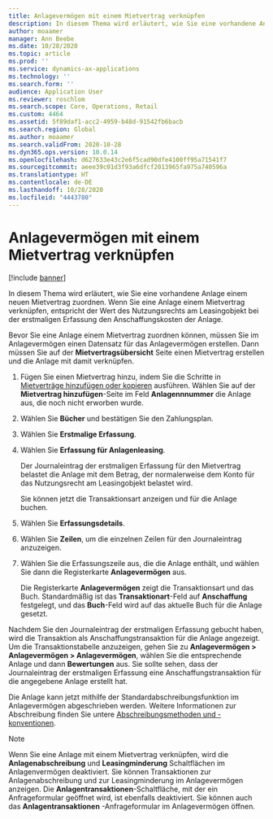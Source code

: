 ```yaml
---
title: Anlagevermögen mit einem Mietvertrag verknüpfen
description: In diesem Thema wird erläutert, wie Sie eine vorhandene Anlage einem neuen Mietvertrag zuordnen.
author: moaamer
manager: Ann Beebe
ms.date: 10/28/2020
ms.topic: article
ms.prod: ''
ms.service: dynamics-ax-applications
ms.technology: ''
ms.search.form: ''
audience: Application User
ms.reviewer: roschlom
ms.search.scope: Core, Operations, Retail
ms.custom: 4464
ms.assetid: 5f89daf1-acc2-4959-b48d-91542fb6bacb
ms.search.region: Global
ms.author: moaamer
ms.search.validFrom: 2020-10-28
ms.dyn365.ops.version: 10.0.14
ms.openlocfilehash: d627633e43c2e6f5cad90dfe4100ff95a71541f7
ms.sourcegitcommit: aeee39c01d3f93a6dfcf2013965fa975a740596a
ms.translationtype: HT
ms.contentlocale: de-DE
ms.lasthandoff: 10/28/2020
ms.locfileid: "4443780"
---
```

# <a name="associate-fixed-assets-with-leases"></a>Anlagevermögen mit einem Mietvertrag verknüpfen

[!include [banner](../includes/banner.md)]

In diesem Thema wird erläutert, wie Sie eine vorhandene Anlage einem neuen Mietvertrag zuordnen. Wenn Sie eine Anlage einem Mietvertrag verknüpfen, entspricht der Wert des Nutzungsrechts am Leasingobjekt bei der erstmaligen Erfassung den Anschaffungskosten der Anlage.

Bevor Sie eine Anlage einem Mietvertrag zuordnen können, müssen Sie im Anlagevermögen einen Datensatz für das Anlagevermögen erstellen. Dann müssen Sie auf der **Mietvertragsübersicht** Seite einen Mietvertrag erstellen und die Anlage mit damit verknüpfen.

1. Fügen Sie einen Mietvertrag hinzu, indem Sie die Schritte in [Mietverträge hinzufügen oder kopieren](add-lease.md) ausführen. Wählen Sie auf der **Mietvertrag hinzufügen**-Seite im Feld **Anlagennnummer** die Anlage aus, die noch nicht erworben wurde.
2. Wählen Sie **Bücher** und bestätigen Sie den Zahlungsplan.
3. Wählen Sie **Erstmalige Erfassung**.
4. Wählen Sie **Erfassung für Anlagenleasing**.

    Der Journaleintrag der erstmaligen Erfassung für den Mietvertrag belastet die Anlage mit dem Betrag, der normalerweise dem Konto für das Nutzungsrecht am Leasingobjekt belastet wird.

    Sie können jetzt die Transaktionsart anzeigen und für die Anlage buchen.

5. Wählen Sie **Erfassungsdetails**.
6. Wählen Sie **Zeilen**, um die einzelnen Zeilen für den Journaleintrag anzuzeigen.
7. Wählen Sie die Erfassungszeile aus, die die Anlage enthält, und wählen Sie dann die Registerkarte **Anlagevermögen** aus.

    Die Registerkarte **Anlagevermögen** zeigt die Transaktionsart und das Buch. Standardmäßig ist das **Transaktionart**-Feld auf **Anschaffung** festgelegt, und das **Buch**-Feld wird auf das aktuelle Buch für die Anlage gesetzt.

Nachdem Sie den Journaleintrag der erstmaligen Erfassung gebucht haben, wird die Transaktion als Anschaffungstransaktion für die Anlage angezeigt. Um die Transaktionstabelle anzuzeigen, gehen Sie zu **Anlagevermögen \> Anlagevermögen \> Anlagevermögen**, wählen Sie die entsprechende Anlage und dann **Bewertungen** aus. Sie sollte sehen, dass der Journaleintrag der erstmaligen Erfassung eine Anschaffungstransaktion für die angegebene Anlage erstellt hat.

Die Anlage kann jetzt mithilfe der Standardabschreibungsfunktion im Anlagevermögen abgeschrieben werden. Weitere Informationen zur Abschreibung finden Sie untere [Abschreibungsmethoden und - konventionen](../fixed-assets/depreciation-methods-conventions.md).

> [!NOTE]
> Wenn Sie eine Anlage mit einem Mietvertrag verknüpfen, wird die **Anlagenabschreibung** und **Leasingminderung** Schaltflächen im Anlagenvermögen deaktiviert. Sie können Transaktionen zur Anlagenabschreibung und zur Leasingminderung im Anlagevermögen anzeigen. Die **Anlagentransaktionen**-Schaltfläche, mit der ein Anfrageformular geöffnet wird, ist ebenfalls deaktiviert. Sie können auch das **Anlagentransaktionen** -Anfrageformular im Anlagevermögen öffnen.  
